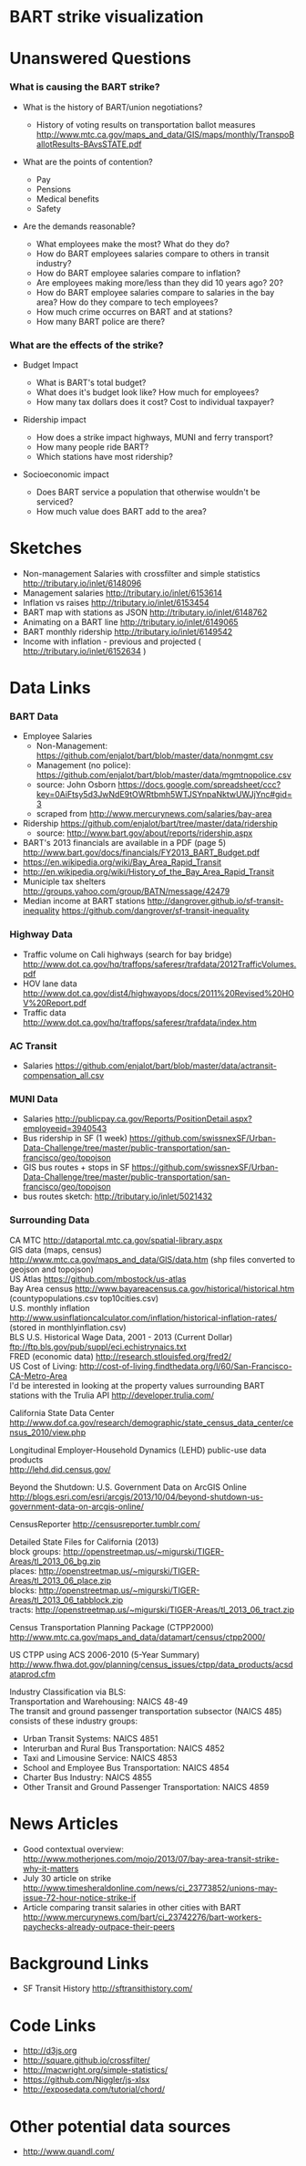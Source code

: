 BART strike visualization
=========================


# Unanswered Questions

### What is causing the BART strike?
* What is the history of BART/union negotiations?
	+ History of voting results on transportation ballot measures <http://www.mtc.ca.gov/maps_and_data/GIS/maps/monthly/TranspoBallotResults-BAvsSTATE.pdf>
* What are the points of contention?
	+ Pay
	+ Pensions
	+ Medical benefits
	+ Safety

* Are the demands reasonable?
	+ What employees make the most? What do they do? 
	+ How do BART employees salaries compare to others in transit industry?
	+ How do BART employee salaries compare to inflation?
	+ Are employees making more/less than they did 10 years ago? 20?
	+ How do BART employee salaries compare to salaries in the bay area? How do they compare to tech employees?
	+ How much crime occurres on BART and at stations?
	+ How many BART police are there?

### What are the effects of the strike?
* Budget Impact  
 	+ What is BART's total budget?
	+ What does it's budget look like? How much for employees?
	+ How many tax dollars does it cost? Cost to individual taxpayer?

* Ridership impact  
	+ How does a strike impact highways, MUNI and ferry transport?
	+ How many people ride BART?
	+ Which stations have most ridership?
	
* Socioeconomic impact  
	+ Does BART service a population that otherwise wouldn't be serviced?
	+ How much value does BART add to the area?



# Sketches

* Non-management Salaries with crossfilter and simple statistics http://tributary.io/inlet/6148096
* Management salaries http://tributary.io/inlet/6153614
* Inflation vs raises http://tributary.io/inlet/6153454
* BART map with stations as JSON http://tributary.io/inlet/6148762
* Animating on a BART line http://tributary.io/inlet/6149065
* BART monthly ridership http://tributary.io/inlet/6149542
* Income with inflation - previous and projected ( http://tributary.io/inlet/6152634 )

# Data Links

### BART Data  
* Employee Salaries
	+ Non-Management: https://github.com/enjalot/bart/blob/master/data/nonmgmt.csv
	+ Management (no police): https://github.com/enjalot/bart/blob/master/data/mgmtnopolice.csv
	+ source: John Osborn https://docs.google.com/spreadsheet/ccc?key=0AiFtsy5d3JwNdE9tOWRtbmh5WTJSYnpaNktwUWJjYnc#gid=3  
	+ scraped from http://www.mercurynews.com/salaries/bay-area
* Ridership https://github.com/enjalot/bart/tree/master/data/ridership
	+ source: http://www.bart.gov/about/reports/ridership.aspx
* BART's 2013 financials are available in a PDF (page 5) http://www.bart.gov/docs/financials/FY2013_BART_Budget.pdf
* https://en.wikipedia.org/wiki/Bay_Area_Rapid_Transit
* http://en.wikipedia.org/wiki/History_of_the_Bay_Area_Rapid_Transit
* Municiple tax shelters http://groups.yahoo.com/group/BATN/message/42479
* Median income at BART stations http://dangrover.github.io/sf-transit-inequality https://github.com/dangrover/sf-transit-inequality

### Highway Data  
* Traffic volume on Cali highways (search for bay bridge) http://www.dot.ca.gov/hq/traffops/saferesr/trafdata/2012TrafficVolumes.pdf
* HOV lane data http://www.dot.ca.gov/dist4/highwayops/docs/2011%20Revised%20HOV%20Report.pdf
* Traffic data http://www.dot.ca.gov/hq/traffops/saferesr/trafdata/index.htm  

### AC Transit  
* Salaries https://github.com/enjalot/bart/blob/master/data/actransit-compensation_all.csv  

### MUNI Data
* Salaries http://publicpay.ca.gov/Reports/PositionDetail.aspx?employeeid=3940543
* Bus ridership in SF (1 week) https://github.com/swissnexSF/Urban-Data-Challenge/tree/master/public-transportation/san-francisco/geo/topojson
* GIS bus routes + stops in SF https://github.com/swissnexSF/Urban-Data-Challenge/tree/master/public-transportation/san-francisco/geo/topojson
* bus routes sketch: http://tributary.io/inlet/5021432

### Surrounding Data  
CA MTC http://dataportal.mtc.ca.gov/spatial-library.aspx  
GIS data (maps, census) http://www.mtc.ca.gov/maps_and_data/GIS/data.htm (shp files converted to geojson and topojson)  
US Atlas https://github.com/mbostock/us-atlas  
Bay Area census http://www.bayareacensus.ca.gov/historical/historical.htm (countypopulations.csv top10cities.csv)  
U.S. monthly inflation http://www.usinflationcalculator.com/inflation/historical-inflation-rates/ (stored in monthlyinflation.csv)  
BLS U.S. Historical Wage Data, 2001 - 2013 (Current Dollar) ftp://ftp.bls.gov/pub/suppl/eci.echistrynaics.txt  
FRED (economic data) http://research.stlouisfed.org/fred2/  
US Cost of Living: http://cost-of-living.findthedata.org/l/60/San-Francisco-CA-Metro-Area  
I'd be interested in looking at the property values surrounding BART stations with the Trulia API http://developer.trulia.com/  

California State Data Center
http://www.dof.ca.gov/research/demographic/state_census_data_center/census_2010/view.php

Longitudinal Employer-Household Dynamics (LEHD) public-use data products  
http://lehd.did.census.gov/

Beyond the Shutdown: U.S. Government Data on ArcGIS Online  
http://blogs.esri.com/esri/arcgis/2013/10/04/beyond-shutdown-us-government-data-on-arcgis-online/  

CensusReporter
http://censusreporter.tumblr.com/

Detailed State Files for California (2013)  
block groups: http://openstreetmap.us/~migurski/TIGER-Areas/tl_2013_06_bg.zip  
places: http://openstreetmap.us/~migurski/TIGER-Areas/tl_2013_06_place.zip  
blocks: http://openstreetmap.us/~migurski/TIGER-Areas/tl_2013_06_tabblock.zip  
tracts: http://openstreetmap.us/~migurski/TIGER-Areas/tl_2013_06_tract.zip  

Census Transportation Planning Package (CTPP2000)  
http://www.mtc.ca.gov/maps_and_data/datamart/census/ctpp2000/  

US CTPP using ACS 2006-2010 (5-Year Summary)  
http://www.fhwa.dot.gov/planning/census_issues/ctpp/data_products/acsdataprod.cfm  

Industry Classification via BLS:  
Transportation and Warehousing: NAICS 48-49  
The transit and ground passenger transportation subsector (NAICS 485) consists of these industry groups:  
* Urban Transit Systems: NAICS 4851
* Interurban and Rural Bus Transportation: NAICS 4852
* Taxi and Limousine Service: NAICS 4853
* School and Employee Bus Transportation: NAICS 4854
* Charter Bus Industry: NAICS 4855
* Other Transit and Ground Passenger Transportation: NAICS 4859

# News Articles
* Good contextual overview: http://www.motherjones.com/mojo/2013/07/bay-area-transit-strike-why-it-matters
* July 30 article on strike http://www.timesheraldonline.com/news/ci_23773852/unions-may-issue-72-hour-notice-strike-if
* Article comparing transit salaries in other cities with BART http://www.mercurynews.com/bart/ci_23742276/bart-workers-paychecks-already-outpace-their-peers

# Background Links
* SF Transit History http://sftransithistory.com/

# Code Links

* http://d3js.org
* http://square.github.io/crossfilter/
* http://macwright.org/simple-statistics/
* https://github.com/Niggler/js-xlsx
* http://exposedata.com/tutorial/chord/
 
# Other potential data sources
* http://www.quandl.com/
